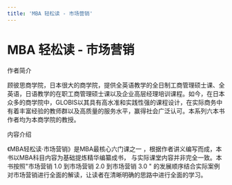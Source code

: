 ```yaml
---
title: 'MBA 轻松读 - 市场营销'
---
```


MBA 轻松读 - 市场营销
=====================

作者简介

顾彼思商学院，日本很大的商学院，提供全英语教学的全日制工商管理硕士课、全英语，日语教学的在职工商管理硕士课以及企业高层经理培训课程。如今，在日本众多的商学院中，GLOBIS以其具有高水准和实践性强的课程设计，在实际商务中有着丰富经验的教师群以及高质量的服务水平，赢得社会广泛认可。本系列六本书作者均为本商学院的教授。

内容介绍

《MBA轻松读·市场营销》是MBA最核心六门课之一 ，根据作者讲义编写而成，本书以MBA科目内容为基础提炼精华编纂成书，
与实际课堂内容并非完全一致。本书按照"市场营销 1.0 到市场营销 2.0 到市场营销 3.0 "
的发展顺序结合实际案例对市场营销进行全面的解读，让读者在清晰明确的思路中进行全面的学习。
